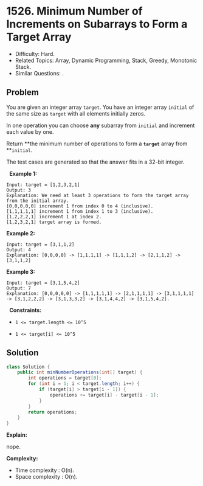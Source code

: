 # 1526. Minimum Number of Increments on Subarrays to Form a Target Array

- Difficulty: Hard.
- Related Topics: Array, Dynamic Programming, Stack, Greedy, Monotonic Stack.
- Similar Questions: .

## Problem

You are given an integer array ```target```. You have an integer array ```initial``` of the same size as ```target``` with all elements initially zeros.

In one operation you can choose **any** subarray from ```initial``` and increment each value by one.

Return **the minimum number of operations to form a **```target```** array from **```initial```.

The test cases are generated so that the answer fits in a 32-bit integer.

 
**Example 1:**

```
Input: target = [1,2,3,2,1]
Output: 3
Explanation: We need at least 3 operations to form the target array from the initial array.
[0,0,0,0,0] increment 1 from index 0 to 4 (inclusive).
[1,1,1,1,1] increment 1 from index 1 to 3 (inclusive).
[1,2,2,2,1] increment 1 at index 2.
[1,2,3,2,1] target array is formed.
```

**Example 2:**

```
Input: target = [3,1,1,2]
Output: 4
Explanation: [0,0,0,0] -> [1,1,1,1] -> [1,1,1,2] -> [2,1,1,2] -> [3,1,1,2]
```

**Example 3:**

```
Input: target = [3,1,5,4,2]
Output: 7
Explanation: [0,0,0,0,0] -> [1,1,1,1,1] -> [2,1,1,1,1] -> [3,1,1,1,1] -> [3,1,2,2,2] -> [3,1,3,3,2] -> [3,1,4,4,2] -> [3,1,5,4,2].
```

 
**Constraints:**


	
- ```1 <= target.length <= 10^5```
	
- ```1 <= target[i] <= 10^5```



## Solution

```java
class Solution {
    public int minNumberOperations(int[] target) {
        int operations = target[0];
        for (int i = 1; i < target.length; i++) {
            if (target[i] > target[i - 1]) {
                operations += target[i] - target[i - 1];
            }
        }
        return operations;
    }
}
```

**Explain:**

nope.

**Complexity:**

* Time complexity : O(n).
* Space complexity : O(n).
